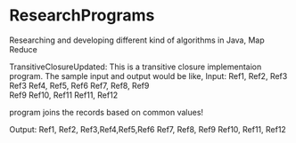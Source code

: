 # ResearchPrograms
Researching and developing different kind of algorithms in Java, Map Reduce

TransitiveClosureUpdated: This is a transitive closure implementaion program. The sample input and output would be like,
Input:
Ref1, Ref2, Ref3
Ref3
Ref4, Ref5, Ref6
Ref7, Ref8, Ref9     
Ref9
Ref10, Ref11
Ref11, Ref12

program joins the records based on common values!

Output:
Ref1, Ref2, Ref3,Ref4,Ref5,Ref6
Ref7, Ref8, Ref9
Ref10, Ref11, Ref12
